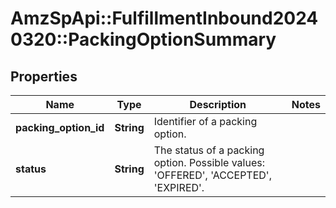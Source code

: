 # AmzSpApi::FulfillmentInbound20240320::PackingOptionSummary

## Properties
Name | Type | Description | Notes
------------ | ------------- | ------------- | -------------
**packing_option_id** | **String** | Identifier of a packing option. | 
**status** | **String** | The status of a packing option. Possible values: &#x27;OFFERED&#x27;, &#x27;ACCEPTED&#x27;, &#x27;EXPIRED&#x27;. | 

